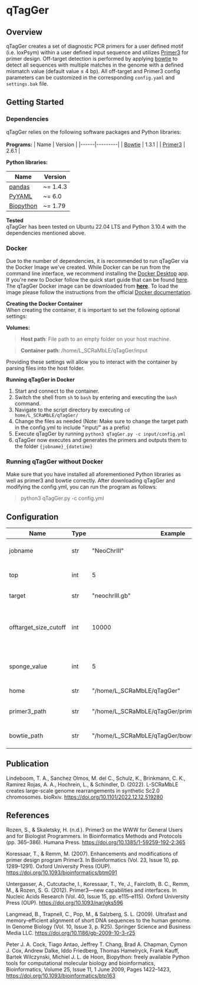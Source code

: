 # qTagGer
## Overview
qTagGer creates a set of diagnostic PCR primers for a user defined motif (i.e. loxPsym) within a user defined input sequence and utilizes [Primer3](https://doi.org/10.1385/1-59259-192-2:365) for primer design. Off-target detection is performed by applying [bowtie](https://doi.org/10.1186/gb-2009-10-3-r25) to detect all sequences with multiple matches in the genome with a defined mismatch value (default value ≤ 4 bp). All off-target and Primer3 config parameters can be customized in the corresponding `config.yaml` and `settings.bak` file. 

## Getting Started

### Dependencies
qTagGer relies on the following software packages and Python libraries:   <br>
<br>
**Programs:**
| Name | Version |
|------|---------|
| [Bowtie](https://sourceforge.net/projects/bowtie-bio/files/bowtie/1.3.1/) | 1.3.1 |
| [Primer3](https://github.com/primer3-org/primer3) | 2.6.1 |


**Python libraries:**

| Name | Version |
|------|---------|
| [pandas](https://pandas.pydata.org/) | ~= 1.4.3 |
| [PyYAML](https://pyyaml.org/) | ~= 6.0 |
| [Biopython](https://biopython.org/) | ~= 1.79 |   

**Tested**   
qTagGer has been tested on Ubuntu 22.04 LTS and Python 3.10.4 with the dependencies mentioned above.

### Docker
Due to the number of dependencies, it is recommended to run qTagGer via the Docker Image we've created. While Docker can be run from the command line interface, we recommend installing the [Docker Desktop](https://www.docker.com/products/docker-desktop/) app.
If you're new to Docker follow the quick start guide that can be found [here](https://docs.docker.com/desktop/get-started/).
The qTagGer Docker image can be downloaded from [**here**](https://example.com/). To load the image please follow the instructions from the official [Docker documentation](https://docs.docker.com/engine/reference/commandline/load/).

**Creating the Docker Container**   
When creating the container, it is important to set the following optional settings:   

**Volumes:**
> **Host path**: File path to an empty folder on your host machine.

> **Container path**: /home/L_SCRaMbLE/qTagGer/input

Providing these settings will allow you to interact with the container by parsing files into the host folder. 

**Running qTagGer in Docker**
1. Start and connect to the container.
2. Switch the shell from `sh` to `bash` by entering and executing the `bash` command.
3. Navigate to the script directory by executing 
```cd home/L_SCRaMbLE/qTagGer/```
4. Change the files as needed (Note: Make sure to change the target path in the config.yml to include "input/" as a prefix)
6. Execute qTagGer by running
```python3 qTagGer.py -c input/config.yml```
7. qTagGer now executes and generates the primers and outputs them to the folder `{jobname}_{datetime}`

### Running qTagGer without Docker
Make sure that you have installed all aforementioned Python libraries as well as primer3 and bowtie correctly. After downloading qTagGer and modifying the config.yml, you can run the program as follows:
> python3 qTagGer.py -c config.yml


## Configuration
| Name | Type | Example | Description |
|------|------|---------|-------------|
| jobname | str | "NeoChrIII" | Jobtitle for the current run|
| top | int | 5 | Number of primer pairs per site |
| target | str | "neochrIII.gb" | Path to target record |
| offtarget_size_cutoff | int | 10000 | Threshold for max considered PCR offtarget product |
| sponge_value | int | 5 | Number of max allowed primer binding sites|
| home | str | "/home/L_SCRaMbLE/qTagGer" | Path to parent folder |
| primer3_path | str | "/home/L_SCRaMbLE/qTagGer/primer3/src/primer3_core" | Path to primer3_core file |
| bowtie_path | str | "/home/L_SCRaMbLE/qTagGer/bowtie/index" | Path to bowtie index files |



## Publication
Lindeboom, T. A., Sanchez Olmos, M. del C., Schulz, K., Brinkmann, C. K., Ramirez Rojas, A. A., Hochrein, L., & Schindler, D. (2022). L-SCRaMbLE creates large-scale genome rearrangements in synthetic Sc2.0 chromosomes. bioRxiv. https://doi.org/10.1101/2022.12.12.519280


## References
Rozen, S., & Skaletsky, H. (n.d.). Primer3 on the WWW for General Users and for Biologist Programmers. In Bioinformatics Methods and Protocols (pp. 365–386). Humana Press. https://doi.org/10.1385/1-59259-192-2:365

Koressaar, T., & Remm, M. (2007). Enhancements and modifications of primer design program Primer3. In Bioinformatics (Vol. 23, Issue 10, pp. 1289–1291). Oxford University Press (OUP). https://doi.org/10.1093/bioinformatics/btm091

Untergasser, A., Cutcutache, I., Koressaar, T., Ye, J., Faircloth, B. C., Remm, M., & Rozen, S. G. (2012). Primer3—new capabilities and interfaces. In Nucleic Acids Research (Vol. 40, Issue 15, pp. e115–e115). Oxford University Press (OUP). https://doi.org/10.1093/nar/gks596

Langmead, B., Trapnell, C., Pop, M., & Salzberg, S. L. (2009). Ultrafast and memory-efficient alignment of short DNA sequences to the human genome. In Genome Biology (Vol. 10, Issue 3, p. R25). Springer Science and Business Media LLC. https://doi.org/10.1186/gb-2009-10-3-r25

Peter J. A. Cock, Tiago Antao, Jeffrey T. Chang, Brad A. Chapman, Cymon J. Cox, Andrew Dalke, Iddo Friedberg, Thomas Hamelryck, Frank Kauff, Bartek Wilczynski, Michiel J. L. de Hoon, Biopython: freely available Python tools for computational molecular biology and bioinformatics, Bioinformatics, Volume 25, Issue 11, 1 June 2009, Pages 1422–1423, https://doi.org/10.1093/bioinformatics/btp163